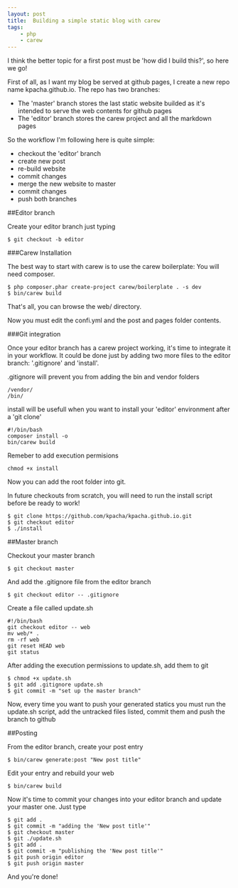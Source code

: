 ```yaml
---
layout: post
title:  Building a simple static blog with carew
tags:
    - php
    - carew
---
```


I think the better topic for a first post must be 'how did I build this?', so here we go!

First of all, as I want my blog be served at github pages, I create a new repo name kpacha.github.io. The repo has two branches:

* The 'master' branch stores the last static website builded as it's intended to serve the web contents for github pages
* The 'editor' branch stores the carew project and all the markdown pages

So the workflow I'm following here is quite simple:

- checkout the 'editor' branch
- create new post
- re-build website
- commit changes
- merge the new website to master
- commit changes
- push both branches

##Editor branch

Create your editor branch just typing

	$ git checkout -b editor

###Carew Installation

The best way to start with carew is to use the carew boilerplate: You will need composer.

	$ php composer.phar create-project carew/boilerplate . -s dev
	$ bin/carew build

That's all, you can browse the web/ directory.

Now you must edit the confi.yml and the post and pages folder contents.

###Git integration

Once your editor branch has a carew project working, it's time to integrate it in your workflow. It could be done just by adding two more files to the editor branch: '.gitignore' and 'install'.

.gitignore will prevent you from adding the bin and vendor folders

	/vendor/
	/bin/

install will be usefull when you want to install your 'editor' environment after a 'git clone'

	#!/bin/bash
	composer install -o
	bin/carew build

Remeber to add execution permisions

	chmod +x install

Now you can add the root folder into git.

In future checkouts from scratch, you will need to run the install script before be ready to work!

	$ git clone https://github.com/kpacha/kpacha.github.io.git
	$ git checkout editor
	$ ./install

##Master branch

Checkout your master branch

	$ git checkout master

And add the .gitignore file from the editor branch

	$ git checkout editor -- .gitignore

Create a file called update.sh

	#!/bin/bash
	git checkout editor -- web
	mv web/* .
	rm -rf web
	git reset HEAD web
	git status

After adding the execution permissions to update.sh, add them to git

	$ chmod +x update.sh
	$ git add .gitignore update.sh
	$ git commit -m "set up the master branch"

Now, every time you want to push your generated statics you must run the update.sh script, add the untracked files listed, commit them and push the branch to github

##Posting

From the editor branch, create your post entry

    $ bin/carew generate:post "New post title"

Edit your entry and rebuild your web

	$ bin/carew build

Now it's time to commit your changes into your editor branch and update your master one. Just type

	$ git add .
	$ git commit -m "adding the 'New post title'"
	$ git checkout master
	$ git ./update.sh
	$ git add .
	$ git commit -m "publishing the 'New post title'"
	$ git push origin editor
	$ git push origin master

And you're done!